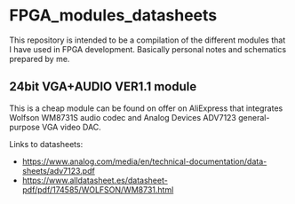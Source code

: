 # FPGA_modules_datasheets
This repository is intended to be a compilation of the different modules that I have used in FPGA development. Basically personal notes and schematics prepared by me.

## 24bit VGA+AUDIO VER1.1 module
This is a cheap module can be found on offer on AliExpress that integrates Wolfson WM8731S audio codec and Analog Devices ADV7123 general-purpose VGA video DAC.


Links to datasheets:
* https://www.analog.com/media/en/technical-documentation/data-sheets/adv7123.pdf
* https://www.alldatasheet.es/datasheet-pdf/pdf/174585/WOLFSON/WM8731.html
